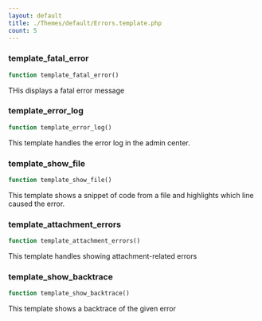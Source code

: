 ```yaml
---
layout: default
title: ./Themes/default/Errors.template.php
count: 5
---
```


### template_fatal_error

```php
function template_fatal_error()
```
THis displays a fatal error message



### template_error_log

```php
function template_error_log()
```
This template handles the error log in the admin center.



### template_show_file

```php
function template_show_file()
```
This template shows a snippet of code from a file and highlights which line caused the error.



### template_attachment_errors

```php
function template_attachment_errors()
```
This template handles showing attachment-related errors



### template_show_backtrace

```php
function template_show_backtrace()
```
This template shows a backtrace of the given error



